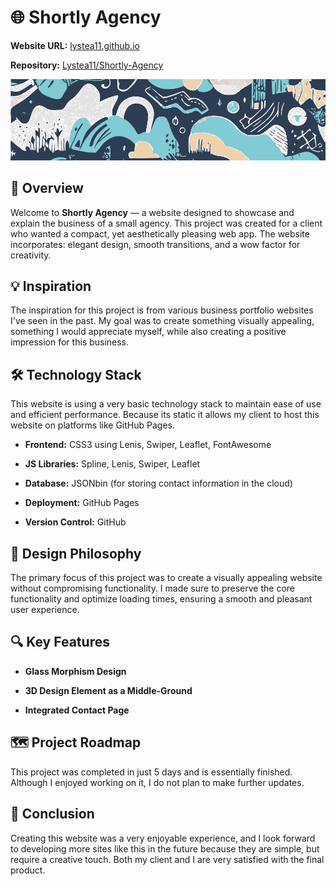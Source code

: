 
# 🌐 Shortly Agency

  

**Website URL:** [lystea11.github.io](https://lystea11.github.io/Shortly-Agency/index.html)

**Repository:** [Lystea11/Shortly-Agency](https://github.com/Lystea11/Shortly-Agency)

  

![Project Banner](https://github.com/Lystea11/Shortly-Agency/blob/beccbb2ddfe21ebc6c55e4588b214a63ab3ae4cf/Banner.png)

  

## 🚀 Overview

  

Welcome to **Shortly Agency** — a website designed to showcase and explain the business of a small agency. This project was created for a client who wanted a compact, yet aesthetically pleasing web app. The website incorporates: elegant design, smooth transitions, and a wow factor for creativity.

  

## 💡 Inspiration

  

The inspiration for this project is from various business portfolio websites I've seen in the past. My goal was to create something visually appealing, something I would appreciate myself, while also creating a positive impression for this business.

  

## 🛠️ Technology Stack

  

This website is using a very basic technology stack to maintain ease of use and efficient performance. Because its static it allows my client to host this website on platforms like GitHub Pages.

-  **Frontend:** CSS3 using Lenis, Swiper, Leaflet, FontAwesome

-  **JS Libraries:** Spline, Lenis, Swiper, Leaflet

-  **Database:** JSONbin (for storing contact information in the cloud)

-  **Deployment:** GitHub Pages

-  **Version Control:** GitHub

  

## 🎨 Design Philosophy

  

The primary focus of this project was to create a visually appealing website without compromising functionality. I made sure to preserve the core functionality and optimize loading times, ensuring a smooth and pleasant user experience.

  

## 🔍 Key Features

  

-  **Glass Morphism Design**

-  **3D Design Element as a Middle-Ground**

-  **Integrated Contact Page**

  

## 🗺️ Project Roadmap

  

This project was completed in just 5 days and is essentially finished. Although I enjoyed working on it, I do not plan to make further updates.

  

## 📝 Conclusion

  

Creating this website was a very enjoyable experience, and I look forward to developing more sites like this in the future because they are simple, but require a creative touch. Both my client and I are very satisfied with the final product.

